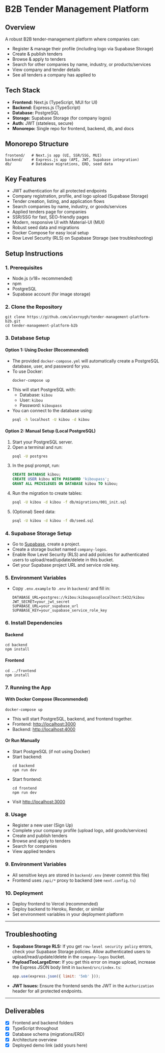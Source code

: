 # B2B Tender Management Platform

## Overview
A robust B2B tender-management platform where companies can:
- Register & manage their profile (including logo via Supabase Storage)
- Create & publish tenders
- Browse & apply to tenders
- Search for other companies by name, industry, or products/services
- View company and tender details
- See all tenders a company has applied to

## Tech Stack
- **Frontend:** Next.js (TypeScript, MUI for UI)
- **Backend:** Express.js (TypeScript)
- **Database:** PostgreSQL
- **Storage:** Supabase Storage (for company logos)
- **Auth:** JWT (stateless, secure)
- **Monorepo:** Single repo for frontend, backend, db, and docs

## Monorepo Structure
```
frontend/   # Next.js app (UI, SSR/SSG, MUI)
backend/    # Express.js app (API, JWT, Supabase integration)
db/         # Database migrations, ERD, seed data
```

## Key Features
- JWT authentication for all protected endpoints
- Company registration, profile, and logo upload (Supabase Storage)
- Tender creation, listing, and application flows
- Search companies by name, industry, or goods/services
- Applied tenders page for companies
- SSR/SSG for fast, SEO-friendly pages
- Modern, responsive UI with Material-UI (MUI)
- Robust seed data and migrations
- Docker Compose for easy local setup
- Row Level Security (RLS) on Supabase Storage (see troubleshooting)

## Setup Instructions

### 1. Prerequisites
- Node.js (v18+ recommended)
- npm
- PostgreSQL
- Supabase account (for image storage)

### 2. Clone the Repository
```
git clone https://github.com/alexroygh/tender-management-platform-b2b.git
cd tender-management-platform-b2b
```

### 3. Database Setup
#### Option 1: Using Docker (Recommended)
- The provided `docker-compose.yml` will automatically create a PostgreSQL database, user, and password for you.
- To use Docker:
  ```sh
  docker-compose up
  ```
- This will start PostgreSQL with:
  - Database: `kibou`
  - User: `kibou`
  - Password: `kiboupass`
- You can connect to the database using:
  ```sh
  psql -h localhost -U kibou -d kibou
  ```

#### Option 2: Manual Setup (Local PostgreSQL)
1. Start your PostgreSQL server.
2. Open a terminal and run:
   ```sh
   psql -U postgres
   ```
3. In the psql prompt, run:
   ```sql
   CREATE DATABASE kibou;
   CREATE USER kibou WITH PASSWORD 'kiboupass';
   GRANT ALL PRIVILEGES ON DATABASE kibou TO kibou;
   ```
4. Run the migration to create tables:
   ```sh
   psql -U kibou -d kibou -f db/migrations/001_init.sql
   ```
5. (Optional) Seed data:
   ```sh
   psql -U kibou -d kibou -f db/seed.sql
   ```

### 4. Supabase Storage Setup
- Go to [Supabase](https://app.supabase.com/), create a project.
- Create a storage bucket named `company-logos`.
- Enable Row Level Security (RLS) and add policies for authenticated users to upload/read/update/delete in this bucket.
- Get your Supabase project URL and service role key.

### 5. Environment Variables
- Copy `.env.example` to `.env` in `backend/` and fill in:
  ```
  DATABASE_URL=postgres://kibou:kiboupass@localhost:5432/kibou
  JWT_SECRET=your_jwt_secret
  SUPABASE_URL=your_supabase_url
  SUPABASE_KEY=your_supabase_service_role_key
  ```

### 6. Install Dependencies
#### Backend
```
cd backend
npm install
```
#### Frontend
```
cd ../frontend
npm install
```

### 7. Running the App
#### With Docker Compose (Recommended)
```
docker-compose up
```
- This will start PostgreSQL, backend, and frontend together.
- Frontend: [http://localhost:3000](http://localhost:3000)
- Backend: [http://localhost:4000](http://localhost:4000)

#### Or Run Manually
- Start PostgreSQL (if not using Docker)
- Start backend:
  ```
  cd backend
  npm run dev
  ```
- Start frontend:
  ```
  cd frontend
  npm run dev
  ```
- Visit [http://localhost:3000](http://localhost:3000)

### 8. Usage
- Register a new user (Sign Up)
- Complete your company profile (upload logo, add goods/services)
- Create and publish tenders
- Browse and apply to tenders
- Search for companies
- View applied tenders

### 9. Environment Variables
- All sensitive keys are stored in `backend/.env` (never commit this file)
- Frontend uses `/api/*` proxy to backend (see `next.config.ts`)

### 10. Deployment
- Deploy frontend to Vercel (recommended)
- Deploy backend to Heroku, Render, or similar
- Set environment variables in your deployment platform

---

## Troubleshooting
- **Supabase Storage RLS:** If you get `row-level security policy` errors, check your Supabase Storage policies. Allow authenticated users to upload/read/update/delete in the `company-logos` bucket.
- **PayloadTooLargeError:** If you get this error on image upload, increase the Express JSON body limit in `backend/src/index.ts`:
  ```js
  app.use(express.json({ limit: '5mb' }));
  ```
- **JWT Issues:** Ensure the frontend sends the JWT in the `Authorization` header for all protected endpoints.

---

## Deliverables
- [x] Frontend and backend folders
- [x] TypeScript throughout
- [x] Database schema (migrations/ERD)
- [x] Architecture overview
- [x] Deployed demo link (add yours here) 